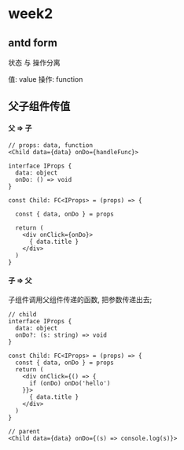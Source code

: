 # week2

## antd form
状态 与 操作分离

值: value
操作: function

## 父子组件传值

#### 父 => 子
```tsx
// props: data, function
<Child data={data} onDo={handleFunc}>

interface IProps {
  data: object
  onDo: () => void
}

const Child: FC<IProps> = (props) => {

  const { data, onDo } = props

  return (
    <div onClick={onDo}>
      { data.title }
    </div>
  )
}
```

#### 子 => 父
子组件调用父组件传递的函数, 把参数传递出去;

```tsx
// child
interface IProps {
  data: object
  onDo?: (s: string) => void
}

const Child: FC<IProps> = (props) => {
  const { data, onDo } = props
  return (
    <div onClick={() => {
      if (onDo) onDo('hello')
    }}>
      { data.title }
    </div>
  )
}

// parent
<Child data={data} onDo={(s) => console.log(s)}>
```


